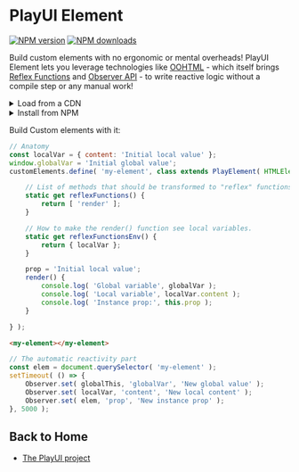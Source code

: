 # PlayUI Element

<!-- BADGES/ -->

<span class="badge-npmversion"><a href="https://npmjs.org/package/@webqit/playui-element" title="View this project on NPM"><img src="https://img.shields.io/npm/v/@webqit/playui-element.svg" alt="NPM version" /></a></span> <span class="badge-npmdownloads"><a href="https://npmjs.org/package/@webqit/playui-element" title="View this project on NPM"><img src="https://img.shields.io/npm/dm/@webqit/playui-element.svg" alt="NPM downloads" /></a></span>

<!-- /BADGES -->

Build custom elements with no ergonomic or mental overheads! PlayUI Element lets you leverage technologies like [OOHTML](https://github.com/webqit/oohtml) - which itself brings [Reflex Functions](https://github.com/webqit/reflex-functions) and [Observer API](https://github.com/webqit/observer) - to write reactive logic without a compile step or any manual work!

<details><summary>Load from a CDN</summary>

```html
<!-- Add the OOHTML dependency -->
<script src="https://unpkg.com/@webqit/oohtml/dist/main.js"></script>
<script src="https://unpkg.com/@webqit/playui-element/dist/main.js"></script>
```

```js
const { Observer, PlayElement } = window.webqit;
```

</details>

<details><summary>Install from NPM</summary>

```shell
npm i @webqit/playui-element @webqit/reflex-functions @webqit/observer
```

```js
import { PlayElementClassFactory } from '@webqit/playui-element';
import { ReflexFunction } from '@webqit/reflex-function';
import Observer from '@webqit/observer';
// Define PlayElement
function PlayElement( HTMLElement ) {
    return PlayElementClassFactory( HTMLElement, ReflexFunction, Observer );
}
```

</details>

Build Custom elements with it:

```js
// Anatomy
const localVar = { content: 'Initial local value' };
window.globalVar = 'Initial global value';
customElements.define( 'my-element', class extends PlayElement( HTMLElement ) {

    // List of methods that should be transformed to "reflex" functions
    static get reflexFunctions() {
        return [ 'render' ];
    }

    // How to make the render() function see local variables.
    static get reflexFunctionsEnv() {
        return { localVar };
    }

    prop = 'Initial local value';
    render() {
        console.log( 'Global variable', globalVar );
        console.log( 'Local variable', localVar.content );
        console.log( 'Instance prop:', this.prop );
    }

} );
```

```html
<my-element></my-element>
```

```js
// The automatic reactivity part
const elem = document.querySelector( 'my-element' );
setTimeout( () => {
    Observer.set( globalThis, 'globalVar', 'New global value' );
    Observer.set( localVar, 'content', 'New local content' );
    Observer.set( elem, 'prop', 'New instance prop' );
}, 5000 );
```

## Back to Home

+ [The PlayUI project](https://github.com/webqit/playui)